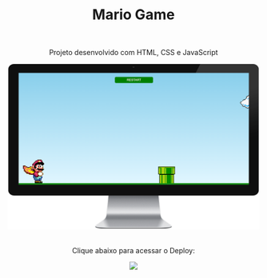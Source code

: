 <h1 align="center">
  Mario Game</h1>
<br>
<p align="center">Projeto desenvolvido com HTML, CSS e JavaScript</p>
<div align="center">
  <img width="600px" src="https://github.com/feliperyo/mario-game/blob/master/assets/desktop.png?raw=true"/>
</div>
  <br>
  <div align="center">
  <p>Clique abaixo para acessar o Deploy:</p>
<a href="https://itau-indol.vercel.app/" target="_blank"><img src="https://img.shields.io/website-up-down-green-red/http/cv.lbesson.qc.to.svg"></a>
</div>
